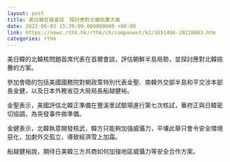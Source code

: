 ```yaml
---
layout: post
title: 美日韓官員會談　探討應對北韓挑釁方案
date: 2022-06-03 15:39:09.000000000 +08:00
link: https://news.rthk.hk/rthk/ch/component/k2/1651466-20220603.htm
categories: rthk
---
```


美日韓的北韓核問題首席代表在首爾會談，評估朝鮮半島局勢，並探討應對北韓挑釁的方案。

參加會晤的包括美國國務院對朝政策特別代表金聖、南韓外交部半島和平交涉本部長金健，以及日本外務省亞大局局長船越健裕。

金聖表示，美國評估北韓正準備在豐溪里試驗場進行第七次核試，華府正與日韓密切協調，為突發事件做準備。

金健表示，北韓執意開發核武，韓方只能夠加強威懾力，平壤此舉只會令安全環境惡化，加劇外交孤立，導致經濟雪上加霜。

船越健裕說，期待日美韓三方共商如何加強地區威懾力等安全合作方案。
